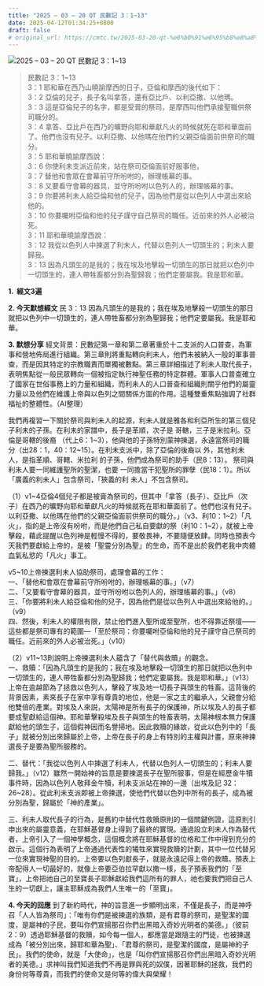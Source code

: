 ```yaml
---
title: "2025 – 03 – 20 QT 民數記 3：1~13"
date: 2025-04-12T01:34:25+0800
draft: false
# original_url: https://cmtc.tw/2025-03-20-qt-%e6%b0%91%e6%95%b8%e8%a8%98-3%ef%bc%9a113
---
```


![2025 – 03 – 20 QT 民數記 3：1\~13](/images/qt.jpg  "2025 – 03 – 20 QT 民數記 3：1\~13")

> 民數記 3：1\~13  
> 3：1 耶和華在西乃山曉諭摩西的日子，亞倫和摩西的後代如下：  
> 3：2 亞倫的兒子，長子名叫拿答，還有亞比戶、以利亞撒、以他瑪。  
> 3：3 這是亞倫兒子的名字，都是受膏的祭司，是摩西叫他們承接聖職供祭司職分的。  
> 3：4 拿答、亞比戶在西乃的曠野向耶和華獻凡火的時候就死在耶和華面前了。他們也沒有兒子。以利亞撒、以他瑪在他們的父親亞倫面前供祭司的職分。  
> 3：5 耶和華曉諭摩西說：  
> 3：6 你使利未支派近前來，站在祭司亞倫面前好服事他，  
> 3：7 替他和會眾在會幕前守所吩咐的，辦理帳幕的事。  
> 3：8 又要看守會幕的器具，並守所吩咐以色列人的，辦理帳幕的事。  
> 3：9 你要將利未人給亞倫和他的兒子，因為他們是從以色列人中選出來給他的。  
> 3：10 你要囑咐亞倫和他的兒子謹守自己祭司的職任。近前來的外人必被治死。  
> 3：11 耶和華曉諭摩西說：  
> 3：12 我從以色列人中揀選了利未人，代替以色列人一切頭生的；利未人要歸我。  
> 3：13 因為凡頭生的是我的；我在埃及地擊殺一切頭生的那日就把以色列中一切頭生的，連人帶牲畜都分別為聖歸我；他們定要屬我。我是耶和華。

**1.  經文3遍**

**2. 今天默想經文**
民 3：13 因為凡頭生的是我的；我在埃及地擊殺一切頭生的那日就把以色列中一切頭生的，連人帶牲畜都分別為聖歸我；他們定要屬我。我是耶和華。

**3. 默想分享**
經文背景：民數記第一章和第二章著重於十二支派的人口普查，為軍事和營地佈局進行組織。第三章則將重點轉向利未人，他們未被納入一般的軍事普查，而是因其特定的宗教職責而單獨被數點。第三章詳細描述了利未人取代長子，表明焦點從一般民眾轉向一個被指定執行神聖任務的特定群體。軍事人口普查確立了國家在世俗事務上的力量和組織，而利未人的人口普查和組織則關乎他們的屬靈力量以及他們在維護上帝與以色列之間關係方面的作用。這種雙重焦點強調了社群福祉的整體性。（AI整理）

我們再複習一下關於祭司與利未人的起源，利未人就是雅各和利亞所生的第三個兒子利未的子孫。在利未的家譜中，長子是革順，次子是 哥轄，三子是米拉利。亞倫是哥轄的後裔 （代上6：1\~3），他與他的子孫特別蒙神揀選，永遠當祭司的職分（出28：1，40：12\~15）。在利未支派中，除了亞倫的後裔以 外，其他利未人，是指革順、哥轄、米拉利 的子孫，他們成為祭司的助手（民8：13）。 祭司與利未人要一同維護聖所的聖潔，也要 一同擔當干犯聖所的罪孽（民18：1）。所以「廣義的利未人」包含祭司，「狹義的利 未人」不包含祭司。

（1）v1\~4亞倫4個兒子都是被膏為祭司的，但其中「拿答（長子）、亞比戶（次子）在西乃的曠野向耶和華獻凡火的時候就死在耶和華面前了。他們也沒有兒子。以利亞撒、以他瑪在他們的父親亞倫面前供祭司的職分。」（v3、利10：1\~2）「凡火」，指的是上帝沒有吩咐，而是他們自己私自要獻的祭（利10：1\~2），就被上帝擊殺，藉此提醒以色列神是輕慢不得的，要敬畏神，不要隨便放肆。同時也預表今天我們要獻給上帝的，是被「聖靈分別為聖」的生命，而不是出於我們老我中肉體血氣私慾的「凡火」事工。

v5\~10上帝揀選利未人協助祭司，處理會幕的工作：  
一、「替他和會眾在會幕前守所吩咐的，辦理帳幕的事。」（v7）  
二、「又要看守會幕的器具，並守所吩咐以色列人的，辦理帳幕的事。」（v8）  
三、「你要將利未人給亞倫和他的兒子，因為他們是從以色列人中選出來給他的。」（v9）  
四、然後，利未人的權限有限，禁止他們進入聖所或至聖所，也不得靠近祭壇——這些都是祭司專有的範圍—「至於祭司：你要囑咐亞倫和他的兒子謹守自己祭司的職任。近前來的外人必被治死。」（v10）

（2）v11\~13則說明上帝揀選利未人蘊含了「替代與救贖」的觀念。  
一、救贖：「因為凡頭生的是我的；我在埃及地擊殺一切頭生的那日就把以色列中一切頭生的，連人帶牲畜都分別為聖歸我；他們定要屬我。我是耶和華。」（v13）上帝在逾越節為了拯救以色列人，擊殺了埃及地一切長子與頭生的牲畜。這背後的背景因素，素來長子在家中享有尊貴的地位，他是一家之主的繼承人，父親會分給他雙倍的產業。對埃及人來説，太陽神是所有長子的保護神，所以埃及人的長子都要成聖獻給這個神。耶和華擊殺埃及長子與頭生的牲畜表明，太陽神根本無力保護獻給他的頭生子，這個假神因而名譽掃地。因此救贖的緣故，從此以色列中的「長子」就被分別出來歸屬於上帝，上帝在長子的身上有特別的主權與計畫，原來神揀選長子是要為聖所服務的。

二、替代：「我從以色列人中揀選了利未人，代替以色列人一切頭生的；利未人要歸我。」（v12）雖然一開始神的旨意是要㨂選長子在聖所服事，但是在經歷金牛犢事件時，因為以色列人敬拜金牛犢，利未支派站在神的一邊（出埃及記 32：26\~28）。從此利未支派即被上帝揀選，使他們代替以色列中所有的長子，成為被分別為聖，歸屬於「神的產業」。

三、利未人取代長子的行為，是舊約中替代性救贖原則的一個關鍵例證，這原則引申出來的屬靈意義，在耶穌基督身上得到了最終的實現。通過設立利未人作為替代者，上帝引入了一個神學概念，這個概念將在耶穌基督的位格和工作中得到充分的啟示。這個行為表明了上帝通過代表性的犧牲來實現救贖的計劃，其中一位代替另一位來實現神聖的目的。上帝要以色列獻長子，就是永遠記得上帝的救贖。預表上帝配得人一切最好的，就像上帝要亞伯拉罕獻以撒一樣，長子預表我們的「至寶」，上帝把祂自己的至寶長子耶穌獻給我們這所有的罪人，祂也要我們把自己人生的一切獻上，讓主耶穌成為我們人生唯一的「至寶」。

**4. 今天的回應**
到了新約時代，神的旨意進一步顯明出來，不僅是長子，而是神呼召「人人皆為祭司」：「唯有你們是被揀選的族類，是有君尊的祭司，是聖潔的國度，是屬神的子民，要叫你們宣揚那召你們出黑暗入奇妙光明者的美德。」（彼前2：9）透過耶穌基督的救贖，如今每一個人，都應當是跟隨主的門徒，也被揀選成為「被分別出來，歸耶和華為聖」、「君尊的祭司，是聖潔的國度，是屬神的子民」。我們的使命，就是「大使命」，也是「叫你們宣揚那召你們出黑暗入奇妙光明者的美德。」求神叫我們知道我們不再是罪與死的奴僕，因著耶穌的拯救，我們的身份何等尊貴，而我們的使命又是何等的偉大與榮耀！
